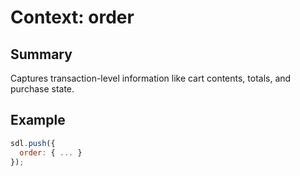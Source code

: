 # Context: order

## Summary
Captures transaction-level information like cart contents, totals, and purchase state.

## Example
```js
sdl.push({
  order: { ... }
});
```
